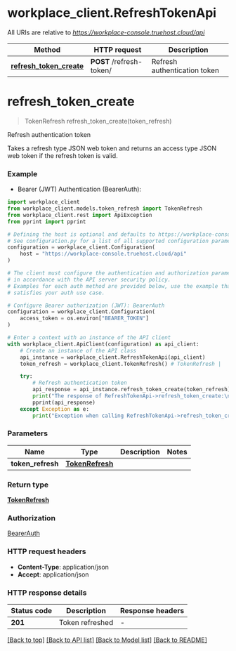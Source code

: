 # workplace_client.RefreshTokenApi

All URIs are relative to *https://workplace-console.truehost.cloud/api*

Method | HTTP request | Description
------------- | ------------- | -------------
[**refresh_token_create**](RefreshTokenApi.md#refresh_token_create) | **POST** /refresh-token/ | Refresh authentication token


# **refresh_token_create**
> TokenRefresh refresh_token_create(token_refresh)

Refresh authentication token

Takes a refresh type JSON web token and returns an access type JSON web
token if the refresh token is valid.

### Example

* Bearer (JWT) Authentication (BearerAuth):

```python
import workplace_client
from workplace_client.models.token_refresh import TokenRefresh
from workplace_client.rest import ApiException
from pprint import pprint

# Defining the host is optional and defaults to https://workplace-console.truehost.cloud/api
# See configuration.py for a list of all supported configuration parameters.
configuration = workplace_client.Configuration(
    host = "https://workplace-console.truehost.cloud/api"
)

# The client must configure the authentication and authorization parameters
# in accordance with the API server security policy.
# Examples for each auth method are provided below, use the example that
# satisfies your auth use case.

# Configure Bearer authorization (JWT): BearerAuth
configuration = workplace_client.Configuration(
    access_token = os.environ["BEARER_TOKEN"]
)

# Enter a context with an instance of the API client
with workplace_client.ApiClient(configuration) as api_client:
    # Create an instance of the API class
    api_instance = workplace_client.RefreshTokenApi(api_client)
    token_refresh = workplace_client.TokenRefresh() # TokenRefresh | 

    try:
        # Refresh authentication token
        api_response = api_instance.refresh_token_create(token_refresh)
        print("The response of RefreshTokenApi->refresh_token_create:\n")
        pprint(api_response)
    except Exception as e:
        print("Exception when calling RefreshTokenApi->refresh_token_create: %s\n" % e)
```



### Parameters


Name | Type | Description  | Notes
------------- | ------------- | ------------- | -------------
 **token_refresh** | [**TokenRefresh**](TokenRefresh.md)|  | 

### Return type

[**TokenRefresh**](TokenRefresh.md)

### Authorization

[BearerAuth](../README.md#BearerAuth)

### HTTP request headers

 - **Content-Type**: application/json
 - **Accept**: application/json

### HTTP response details

| Status code | Description | Response headers |
|-------------|-------------|------------------|
**201** | Token refreshed |  -  |

[[Back to top]](#) [[Back to API list]](../README.md#documentation-for-api-endpoints) [[Back to Model list]](../README.md#documentation-for-models) [[Back to README]](../README.md)

